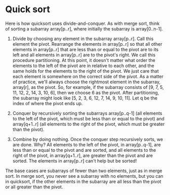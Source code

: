 ﻿# Quick sort

Here is how quicksort uses divide-and-conquer. 
As with merge sort, think of sorting a subarray array[p..r], where initially the subarray is array[0..n-1].

1. Divide by choosing any element in the subarray array[p..r]. Call this element the pivot. Rearrange the elements in array[p..r] so that all other elements in array[p..r] that are less than or equal to the pivot are to its left and all elements in array[p..r] are to the pivot's right. We call this procedure partitioning. At this point, it doesn't matter what order the elements to the left of the pivot are in relative to each other, and the same holds for the elements to the right of the pivot. We just care that each element is somewhere on the correct side of the pivot.
As a matter of practice, we'll always choose the rightmost element in the subarray, array[r], as the pivot. So, for example, if the subarray consists of [9, 7, 5, 11, 12, 2, 14, 3, 10, 6], then we choose 6 as the pivot. After partitioning, the subarray might look like [5, 2, 3, 6, 12, 7, 14, 9, 10, 11]. Let q be the index of where the pivot ends up.

2. Conquer by recursively sorting the subarrays array[p..q-1] (all elements to the left of the pivot, which must be less than or equal to the pivot) and array[q+1..r] (all elements to the right of the pivot, which must be greater than the pivot).

3. Combine by doing nothing. Once the conquer step recursively sorts, we are done. Why? All elements to the left of the pivot, in array[p..q-1], are less than or equal to the pivot and are sorted, and all elements to the right of the pivot, in array[q+1..r], are greater than the pivot and are sorted. The elements in array[p..r] can't help but be sorted!

The base cases are subarrays of fewer than two elements, just as in merge sort. In merge sort, you never see a subarray with no elements, but you can in quicksort, if the other elements in the subarray are all less than the pivot or all greater than the pivot.